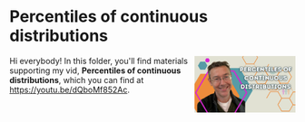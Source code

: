 # Percentiles of continuous distributions
[<img src="percentiles thumb.png" align="right" height="100" />](<https://youtu.be/dQboMf852Ac>)

Hi everybody! In this folder, you'll find materials supporting my vid, **Percentiles of continuous distributions**, which you can find at <https://youtu.be/dQboMf852Ac>. 

